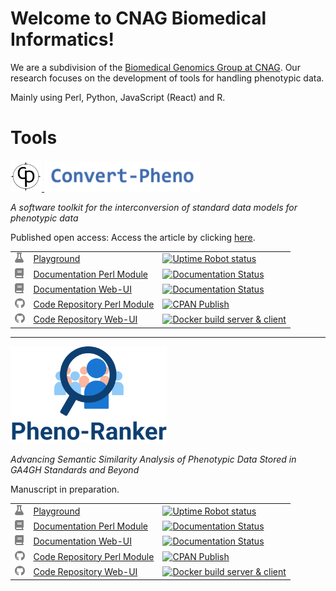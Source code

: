 # Welcome to CNAG Biomedical Informatics!

We are a subdivision of the [Biomedical Genomics Group at CNAG](https://www.cnag.eu/teams/genome-research-unit/biomedical-genomics-group). Our research focuses on the development of tools for handling phenotypic data.

Mainly using Perl, Python, JavaScript (React) and R.

# Tools

<p align="left">
  <a href="https://github.com/cnag-biomedical-informatics/convert-pheno">
    <img src="https://raw.githubusercontent.com/cnag-biomedical-informatics/convert-pheno/main/docs/img/CP-logo.png" 
      width="50" alt="Convert-Pheno">
  </a>
  <a href="https://github.com/cnag-biomedical-informatics/convert-pheno">
    <img src="https://raw.githubusercontent.com/cnag-biomedical-informatics/convert-pheno/main/docs/img/CP-text.png" 
      width="250" alt="Convert-Pheno">
  </a>
</p>
<p align="left">
    <em>A software toolkit for the interconversion of standard data models for phenotypic data</em>
</p>

Published open access: Access the article by clicking [here](https://doi.org/10.1016/j.jbi.2023.104558).

| | | |
|---|---| --- |
| [<img src="https://raw.githubusercontent.com/CNAG-Biomedical-Informatics/.github/main/profile/icons/flask.svg" height="16">](https://convert-pheno.cnag.cat) | [Playground](https://convert-pheno.cnag.cat) | [![Uptime Robot status](https://img.shields.io/uptimerobot/status/m794601507-a686af3c42ebb3ff3f2673b2)](https://stats.uptimerobot.com/4nrjwuYQPm)|
| [<img src="https://raw.githubusercontent.com/CNAG-Biomedical-Informatics/.github/main/profile/icons/book.svg" height="16">](https://cnag-biomedical-informatics.github.io/convert-pheno) | [Documentation Perl Module](https://cnag-biomedical-informatics.github.io/convert-pheno) | [![Documentation Status](https://github.com/cnag-biomedical-informatics/convert-pheno/actions/workflows/documentation.yml/badge.svg)](https://github.com/cnag-biomedical-informatics/convert-pheno/actions/workflows/documentation.yml)
| [<img src="https://raw.githubusercontent.com/CNAG-Biomedical-Informatics/.github/main/profile/icons/book.svg" height="16">](https://cnag-biomedical-informatics.github.io/convert-pheno-ui) | [Documentation Web-UI](https://cnag-biomedical-informatics.github.io/convert-pheno-ui) | [![Documentation Status](https://github.com/cnag-biomedical-informatics/convert-pheno-ui/actions/workflows/documentation.yml/badge.svg)](https://github.com/cnag-biomedical-informatics/convert-pheno-ui/actions/workflows/documentation.yml)
| [<img src="https://raw.githubusercontent.com/CNAG-Biomedical-Informatics/.github/main/profile/icons/github.svg" height="16">](https://github.com/CNAG-Biomedical-Informatics/convert-pheno) | [Code Repository Perl Module](https://github.com/CNAG-Biomedical-Informatics/convert-pheno) | [![CPAN Publish](https://github.com/cnag-biomedical-informatics/convert-pheno/actions/workflows/cpan-publish.yml/badge.svg)](https://github.com/cnag-biomedical-informatics/convert-pheno/actions/workflows/cpan-publish.yml)
| [<img src="https://raw.githubusercontent.com/CNAG-Biomedical-Informatics/.github/main/profile/icons/github.svg" height="16">](https://github.com/CNAG-Biomedical-Informatics/convert-pheno-ui) | [Code Repository Web-UI](https://github.com/CNAG-Biomedical-Informatics/convert-pheno-ui) | [![Docker build server & client](https://github.com/CNAG-Biomedical-Informatics/convert-pheno-ui/actions/workflows/docker-build.yml/badge.svg)](https://github.com/CNAG-Biomedical-Informatics/convert-pheno-ui/actions/workflows/docker-build.yml)

---

<p align="left">
  <a href="https://github.com/cnag-biomedical-informatics/pheno-ranker">
    <img src="https://raw.githubusercontent.com/cnag-biomedical-informatics/pheno-ranker/main/docs/img/PR-logo.png" 
    width="250" alt="Pheno-Ranker">
  </a>
</p>
<p align="left">
    <em>Advancing Semantic Similarity Analysis of Phenotypic Data Stored in GA4GH Standards and Beyond</em>
</p>

Manuscript in preparation.

| | | |
|---|---| --- |
| [<img src="https://raw.githubusercontent.com/CNAG-Biomedical-Informatics/.github/main/profile/icons/flask.svg" height="16">]() | [Playground](https://pheno-ranker.cnag.eu) | [![Uptime Robot status](https://img.shields.io/uptimerobot/status/m796344410-2bc1aeff133e29255030535f)](https://stats.uptimerobot.com/4nrjwuYQPm) |
| [<img src="https://raw.githubusercontent.com/CNAG-Biomedical-Informatics/.github/main/profile/icons/book.svg" height="16">](https://cnag-biomedical-informatics.github.io/pheno-ranker) | [Documentation Perl Module](https://cnag-biomedical-informatics.github.io/pheno-ranker) | [![Documentation Status](https://github.com/cnag-biomedical-informatics/pheno-ranker/actions/workflows/documentation.yml/badge.svg)](https://github.com/cnag-biomedical-informatics/pheno-ranker/actions/workflows/documentation.yml)
| [<img src="https://raw.githubusercontent.com/CNAG-Biomedical-Informatics/.github/main/profile/icons/book.svg" height="16">]() | [Documentation Web-UI](https://cnag-biomedical-informatics.github.io/pheno-ranker-ui) | [![Documentation Status](https://github.com/cnag-biomedical-informatics/pheno-ranker-ui/actions/workflows/documentation.yml/badge.svg)](https://github.com/cnag-biomedical-informatics/pheno-ranker-ui/actions/workflows/documentation.yml) |
| [<img src="https://raw.githubusercontent.com/CNAG-Biomedical-Informatics/.github/main/profile/icons/github.svg" height="16">](https://github.com/CNAG-Biomedical-Informatics/pheno-ranker) | [Code Repository Perl Module](https://github.com/CNAG-Biomedical-Informatics/pheno-ranker) | [![CPAN Publish](https://github.com/cnag-biomedical-informatics/pheno-ranker/actions/workflows/cpan-publish.yml/badge.svg)](https://github.com/cnag-biomedical-informatics/pheno-ranker/actions/workflows/cpan-publish.yml)
| [<img src="https://raw.githubusercontent.com/CNAG-Biomedical-Informatics/.github/main/profile/icons/github.svg" height="16">](https://github.com/CNAG-Biomedical-Informatics/pheno-ranker-ui) | [Code Repository Web-UI](https://github.com/CNAG-Biomedical-Informatics/pheno-ranker-ui) | [![Docker build server & client](https://github.com/CNAG-Biomedical-Informatics/pheno-ranker-ui/actions/workflows/docker-build.yml/badge.svg)](https://github.com/CNAG-Biomedical-Informatics/pheno-ranker-ui/actions/workflows/docker-build.yml)


